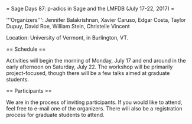 = Sage Days 87: p-adics in Sage and the LMFDB (July 17-22, 2017) =

'''Organizers''': Jennifer Balakrishnan, Xavier Caruso, Edgar Costa, Taylor Dupuy, David Roe, William Stein, Christelle Vincent

Location: University of Vermont, in Burlington, VT.

== Schedule ==

Activities will begin the morning of Monday, July 17 and end around in the early afternoon on Saturday, July 22.  The workshop will be primarily project-focused, though there will be a few talks aimed at graduate students.

== Participants ==

We are in the process of inviting participants.  If you would like to attend, feel free to e-mail one of the organizers.  There will also be a registration process for graduate students to attend.
